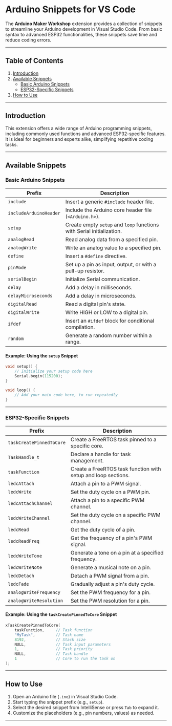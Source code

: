
# **Arduino Snippets for VS Code**

The **Arduino Maker Workshop** extension provides a collection of snippets to streamline your Arduino development in Visual Studio Code. From basic syntax to advanced ESP32 functionalities, these snippets save time and reduce coding errors.

---

## **Table of Contents**
1. [Introduction](#introduction)
2. [Available Snippets](#available-snippets)
   - [Basic Arduino Snippets](#basic-arduino-snippets)
   - [ESP32-Specific Snippets](#esp32-specific-snippets)
3. [How to Use](#how-to-use)

---

## **Introduction**

This extension offers a wide range of Arduino programming snippets, including commonly used functions and advanced ESP32-specific features. It is ideal for beginners and experts alike, simplifying repetitive coding tasks.

---

## **Available Snippets**

### **Basic Arduino Snippets**

| Prefix            | Description                                      |
|--------------------|--------------------------------------------------|
| `include`         | Insert a generic `#include` header file.          |
| `includeArduinoHeader` | Include the Arduino core header file (`<Arduino.h>`). |
| `setup`           | Create empty `setup` and `loop` functions with Serial initialization. |
| `analogRead`      | Read analog data from a specified pin.            |
| `analogWrite`     | Write an analog value to a specified pin.         |
| `define`          | Insert a `#define` directive.                    |
| `pinMode`         | Set up a pin as input, output, or with a pull-up resistor. |
| `serialBegin`     | Initialize Serial communication.                 |
| `delay`           | Add a delay in milliseconds.                     |
| `delayMicroseconds`| Add a delay in microseconds.                     |
| `digitalRead`     | Read a digital pin's state.                      |
| `digitalWrite`    | Write HIGH or LOW to a digital pin.              |
| `ifdef`           | Insert an `#ifdef` block for conditional compilation. |
| `random`          | Generate a random number within a range.         |

#### Example: Using the `setup` Snippet
```cpp
void setup() {
    // Initialize your setup code here
    Serial.begin(115200);
}

void loop() {
    // Add your main code here, to run repeatedly
}
```

---

### **ESP32-Specific Snippets**

| Prefix               | Description                                      |
|-----------------------|--------------------------------------------------|
| `taskCreatePinnedToCore` | Create a FreeRTOS task pinned to a specific core. |
| `TaskHandle_t`       | Declare a handle for task management.           |
| `taskFunction`       | Create a FreeRTOS task function with setup and loop sections. |
| `ledcAttach`         | Attach a pin to a PWM signal.                   |
| `ledcWrite`          | Set the duty cycle on a PWM pin.                |
| `ledcAttachChannel`  | Attach a pin to a specific PWM channel.         |
| `ledcWriteChannel`   | Set the duty cycle on a specific PWM channel.   |
| `ledcRead`           | Get the duty cycle of a pin.                    |
| `ledcReadFreq`       | Get the frequency of a pin's PWM signal.        |
| `ledcWriteTone`      | Generate a tone on a pin at a specified frequency. |
| `ledcWriteNote`      | Generate a musical note on a pin.               |
| `ledcDetach`         | Detach a PWM signal from a pin.                 |
| `ledcFade`           | Gradually adjust a pin's duty cycle.            |
| `analogWriteFrequency` | Set the PWM frequency for a pin.               |
| `analogWriteResolution` | Set the PWM resolution for a pin.             |

#### Example: Using the `taskCreatePinnedToCore` Snippet
```cpp
xTaskCreatePinnedToCore(
    taskFunction,     // Task function
    "MyTask",         // Task name
    8192,             // Stack size
    NULL,             // Task input parameters
    1,                // Task priority
    NULL,             // Task handle
    1                 // Core to run the task on
);
```

---

## **How to Use**

1. Open an Arduino file (`.ino`) in Visual Studio Code.
2. Start typing the snippet prefix (e.g., `setup`).
3. Select the desired snippet from IntelliSense or press `Tab` to expand it.
4. Customize the placeholders (e.g., pin numbers, values) as needed.

---
